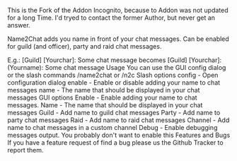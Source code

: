 This is the Fork of the Addon Incognito, because to Addon was not updated for a long Time. I'd tryed to contact the former Author, but never get an answer.
 
Name2Chat adds you name in front of your chat messages. Can be enabled for guild (and officer), party and raid chat messages. 
 
E.g.:
[Guild] [Yourchar]: Some chat message
becomes
[Guild] [Yourchar]: (Yourname): Some chat message
Usage
You can use the GUI config dialog or the slash commands /name2chat or /n2c
Slash options
config - Open configuration dialog
enable - Enable or disable adding your name to chat messages
name - The name that should be displayed in your chat messages
GUI options
Enable - Enable adding your name to chat messages.
Name - The name that should be displayed in your chat messages
Guild - Add name to guild chat messages
Party - Add name to party chat messages
Raid - Add name to raid chat messages
Channel - Add name to chat messages in a custom channel
Debug - Enable debugging messages output. You probably don't want to enable this
Features and Bugs
If you have a feature request of find a bug please us the Github Tracker to report them.
